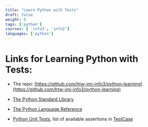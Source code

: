 ```yaml
---
title: "Learn Python with Tests"
draft: false
weight: 0
tags: ['python']
courses: [ 'info3', 'info2']
languages: ['python']
---
```


# Links for Learning Python with Tests:

- The repo: [https://github.com/htw-imi-info3/python-learning](https://github.com/htw-imi-info3/python-learning)

- [The Python Standard Library](https://docs.python.org/release/3.11.2/library/index.html)
- [The Python Language Reference](https://docs.python.org/release/3.11.2/reference/index.html)
- [Python Unit Tests](https://docs.python.org/3/library/unittest.html), list of available assertions in [TestCase](https://docs.python.org/3/library/unittest.html#unittest.TestCase) 